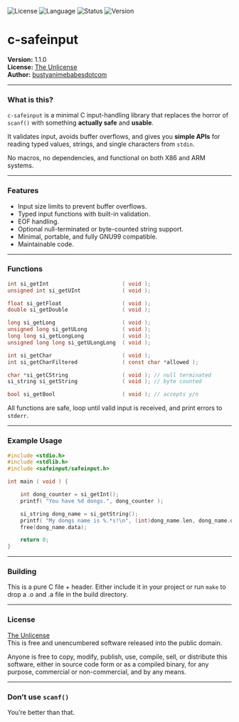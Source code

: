 ![License](https://img.shields.io/badge/license-Unlicense-blue)
![Language](https://img.shields.io/badge/language-C-blue)
![Status](https://img.shields.io/badge/status-stable-brightgreen)
![Version](https://img.shields.io/badge/version-1.1.0-orange)

# c-safeinput

**Version:** 1.1.0  
**License:** [The Unlicense](https://unlicense.org/)  
**Author:** [bustyanimebabesdotcom](https://github.com/bustyanimebabesdotcom)

---

### What is this?

`c-safeinput` is a minimal C input-handling library that replaces the horror of `scanf()` with something **actually safe** and **usable**.

It validates input, avoids buffer overflows, and gives you **simple APIs** for reading typed values, strings, and single characters from `stdin`.

No macros, no dependencies, and functional on both X86 and ARM systems.

---

### Features

- Input size limits to prevent buffer overflows.
- Typed input functions with built-in validation.
- EOF handling.
- Optional null-terminated or byte-counted string support.
- Minimal, portable, and fully GNU99 compatible.
- Maintainable code.

---

### Functions

```c
int si_getInt                       ( void );
unsigned int si_getUInt             ( void );

float si_getFloat                   ( void );
double si_getDouble                 ( void );

long si_getLong                     ( void );
unsigned long si_getULong           ( void );
long long si_getLongLong            ( void );
unsigned long long si_getULongLong  ( void );

int si_getChar                      ( void );
int si_getCharFiltered              ( const char *allowed );

char *si_getCString                 ( void ); // null terminated
si_string si_getString              ( void ); // byte counted

bool si_getBool                     ( void ); // accepts y/n
```


All functions are safe, loop until valid input is received, and print errors to `stderr`.

---

### Example Usage

```c
#include <stdio.h>
#include <stdlib.h>
#include <safeinput/safeinput.h>

int main ( void ) {

    int dong_counter = si_getInt();
    printf( "You have %d dongs.", dong_counter );

    si_string dong_name = si_getString();
    printf( "My dongs name is %.*s!\n", (int)dong_name.len, dong_name.data );
    free(dong_name.data);

    return 0;
}
```

---

### Building

This is a pure C file + header. Either include it in your project or run `make` to drop a .o and .a file in the build directory.

---

### License

[The Unlicense](https://unlicense.org/)  
This is free and unencumbered software released into the public domain.

Anyone is free to copy, modify, publish, use, compile, sell, or
distribute this software, either in source code form or as a compiled
binary, for any purpose, commercial or non-commercial, and by any
means.

---

### Don’t use `scanf()`  
You’re better than that.  
